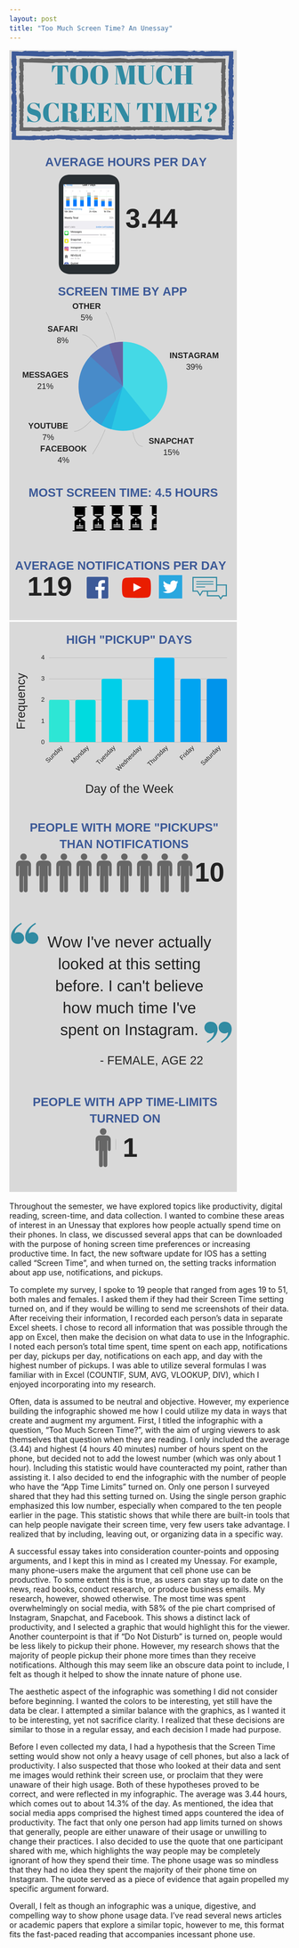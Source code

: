```yaml
---
layout: post
title: "Too Much Screen Time? An Unessay"
---
```


![](https://github.com/CarlyWilhelm/carlywilhelm.github.io/blob/master/assets/css/1.png)
![](https://github.com/CarlyWilhelm/carlywilhelm.github.io/blob/master/assets/css/2.png)

Throughout the semester, we have explored topics like productivity, digital reading, screen-time, and data collection. I wanted to combine these areas of interest in an Unessay that explores how people actually spend time on their phones. In class, we discussed several apps that can be downloaded with the purpose of honing screen time preferences or increasing productive time. In fact, the new software update for IOS has a setting called “Screen Time”, and when turned on, the setting tracks information about app use, notifications, and pickups. 

To complete my survey, I spoke to 19 people that ranged from ages 19 to 51, both males and females. I asked them if they had their Screen Time setting turned on, and if they would be willing to send me screenshots of their data. After receiving their information, I recorded each person’s data in separate Excel sheets. I chose to record all information that was possible through the app on Excel, then make the decision on what data to use in the Infographic. I noted each person’s total time spent, time spent on each app, notifications per day, pickups per day, notifications on each app, and day with the highest number of pickups. I was able to utilize several formulas I was familiar with in Excel (COUNTIF, SUM, AVG, VLOOKUP, DIV), which I enjoyed incorporating into my research. 

Often, data is assumed to be neutral and objective. However, my experience building the infographic showed me how I could utilize my data in ways that create and augment my argument.  First, I titled the infographic with a question, “Too Much Screen Time?”, with the aim of urging viewers to ask themselves that question when they are reading. I only included the average (3.44) and highest (4 hours 40 minutes) number of hours spent on the phone, but decided not to add the lowest number (which was only about 1 hour). Including this statistic would have counteracted my point, rather than assisting it. I also decided to end the infographic with the number of people who have the “App Time Limits” turned on. Only one person I surveyed shared that they had this setting turned on. Using the single person graphic emphasized this low number, especially when compared to the ten people earlier in the page. This statistic shows that while there are built-in tools that can help people navigate their screen time, very few users take advantage. I realized that by including, leaving out, or organizing data in a specific way. 

A successful essay takes into consideration counter-points and opposing arguments, and I kept this in mind as I created my Unessay. For example, many phone-users make the argument that cell phone use can be productive. To some extent this is true, as users can stay up to date on the news, read books, conduct research, or produce business emails. My research, however, showed otherwise. The most time was spent overwhelmingly on social media, with 58% of the pie chart comprised of Instagram, Snapchat, and Facebook. This shows a distinct lack of productivity, and I selected a graphic that would highlight this for the viewer. Another counterpoint is that if “Do Not Disturb” is turned on, people would be less likely to pickup their phone. However, my research shows that the majority of people pickup their phone more times than they receive notifications. Although this may seem like an obscure data point to include, I felt as though it helped to show the innate nature of phone use. 

The aesthetic aspect of the infographic was something I did not consider before beginning. I wanted the colors to be interesting, yet still have the data be clear. I attempted a similar balance with the graphics, as I wanted it to be interesting, yet not sacrifice clarity. I realized that these decisions are similar to those in a regular essay, and each decision I made had purpose. 

Before I even collected my data, I had a hypothesis that the Screen Time setting would show not only a heavy usage of cell phones, but also a lack of productivity. I also suspected that those who looked at their data and sent me images would rethink their screen use, or proclaim that they were unaware of their high usage. Both of these hypotheses proved to be correct, and were reflected in my infographic.  The average was 3.44 hours, which comes out to about 14.3% of the day. As mentioned, the idea that social media apps comprised the highest timed apps countered the idea of productivity. The fact that only one person had app limits turned on shows that generally, people are either unaware of their usage or unwilling to change their practices. I also decided to use the quote that one participant shared with me, which highlights the way people may be completely ignorant of how they spend their time. The phone usage was so mindless that they had no idea they spent the majority of their phone time on Instagram. The quote served as a piece of evidence that again propelled my specific argument forward. 

Overall, I felt as though an infographic was a unique, digestive, and compelling way to show phone usage data. I’ve read several news articles or academic papers that explore a similar topic, however to me, this format fits the fast-paced reading that accompanies incessant phone use. 




